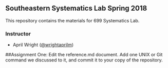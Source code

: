 ## Southeastern Systematics Lab Spring 2018

This repository contains the materials for 699 Systematics Lab.

### Instructor

- April Wright ([@wrightaprilm](https://github.com/wrightaprilm))


##Assignment One:
Edit the reference.md document. Add one UNIX or Git command we discussed to it, and commit it to your copy of the repository.
